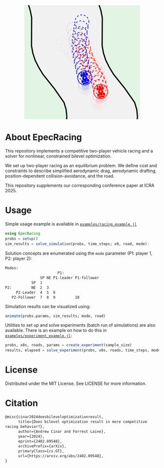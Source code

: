 <br />
<p align="center">
	<img src="figures/cover.png" alt="Logo" width="379">
  <p align="center">
  </p>
</p>

# About EpecRacing

This repository implements a competitive two-player vehicle racing and a solver for nonlinear, constrained bilevel optimization.

We set up two-player racing as an equilibrium problem. We define cost and constraints to describe simplified aerodynamic drag, aerodynamic drafting, position-dependent collision-avoidance, and the road. 

This repository supplements our corresponding conference paper at ICRA 2025.

# Usage

Simple usage example is available in [```examples/racing_example.jl```](examples/racing_example.jl)
```julia
using EpecRacing
probs = setup()
sim_results = solve_simulation(probs, time_steps; x0, road, mode):
```

Solution concepts are enumerated using the ```mode``` parameter (P1: player 1, P2: player 2):
```
Modes:
						P1:						
				SP NE P1-leader P1-follower
			SP  1              
P2:			NE  2  3
	 P2-Leader  4  5  6 
   P2-Follower  7  8  9			10
``` 

Simulation results can be visualized using:
```julia
animate(probs.params, sim_results; mode, road)
```

Utilities to set up and solve experiments (batch run of simulations) are also available. There is an example on how to do this in [```examples/experiment_example.jl```](examples/experiment_example.jl):
```julia
probs, x0s, roads, params = create_experiment(sample_size)
results, elapsed = solve_experiment(probs, x0s, roads, time_steps, mode)
```

# License

Distributed under the MIT License. See LICENSE for more information.

# Citation

```
@misc{cinar2024doesbileveloptimizationresult,
      title={Does bilevel optimization result in more competitive racing behavior?}, 
      author={Andrew Cinar and Forrest Laine},
      year={2024},
      eprint={2402.09548},
      archivePrefix={arXiv},
      primaryClass={cs.GT},
      url={https://arxiv.org/abs/2402.09548}, 
}
```
